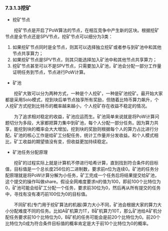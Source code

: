 ### 7.3.1.3挖矿
* 挖矿节点

&emsp;&emsp;挖矿节点是开启了PoW算法的节点，在相互竞争中产生新的区块。根据挖矿节点是全节点还是SPV节点，挖矿节点可以细分为3类：
1. 如果挖矿节点同时是全节点，则其可以选择独立挖矿或者参与到矿池中和其他节点共享算力；
2. 如果挖矿节点是SPV节点，则其只能选择加入矿池中和其他节点共享算力；
3. 挖矿节点甚至可以不是SPV节点，只需要加入矿池，矿池会分配一部分工作量证明任务到节点，节点进行PoW计算。
* 矿池

&emsp;&emsp;挖矿大致可以分为两种方式，一种是个人挖矿，一种是矿池挖矿。最开始大家都是采用Solo模式，挖到块后单节点独享所有奖励，但随着比特币算力飙升，个人挖矿方式挖到比特币的概率越来越小，个人挖矿存在收益不稳定的情况。

&emsp;&emsp;为了追求相对稳定的收益，矿池应运而生。矿池简单来说就是将PoW计算问题切分为多段，大家都把算力集中到矿池，每个人分配一部分任务。因为算力共享，能挖到块的概率会大大增加，挖到块的奖励则根据每个人的算力占比进行分配。矿池的核心工作是给矿工分配任务，统计工作量并分发收益。和个人模式相比，矿工收益的期望值没有变，但收益更加持续稳定。
* 矿池任务分配原理

&emsp;&emsp;挖矿的过程实际上就是计算机不停进行哈希计算，直到找到符合条件的目标值，目标值是一个总长度256位的二进制数，要求前n位为连续0。矿池的任务分配原理就是将PoW计算分解为小任务，矿工完成一个任务后将结果提交给矿池，这个提交的操作叫做share。假设全网难度要求n的值为100，即前100个比特位为0，矿池可能会给矿工分配一个任务，要求前30位为0，然后再从所有提交的任务中，寻找有没有凑巧前100位为0的目标值。

&emsp;&emsp;不同矿机(专门用于挖矿算法的机器)算力大小不同，矿池会根据大家的算力大小分配难度不同的任务。比如A矿机算力1T，B矿机算力10T，那么矿池给A矿机分配任务要求前10个比特位为0，B矿机的任务可能会是前20个比特位为0。前20个比特位为0成为符合条件目标值的概率肯定是大于前10个比特位为0的概率。
